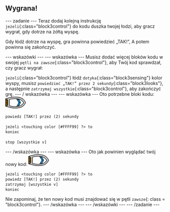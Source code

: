 ## Wygrana!

\--- zadanie \--- Teraz dodaj kolejną instrukcję `jeżeli`{:class="block3control"} do kodu duszka twojej łodzi, aby gracz wygrał, gdy dotrze na żółtą wyspę.

Gdy łódź dotrze na wyspę, gra powinna powiedzieć „TAK!”, A potem powinna się zakończyć.

\--- wskazówki \--- \--- wskazówka \--- Musisz dodać więcej bloków kodu w swojej `pętli na zawsze`{:class="block3control"}, aby Twój kod sprawdzał, czy gracz wygrał:

`jeżeli`{:class="block3control"} łódź `dotyka`{:class="block3sensing"} kolor wyspy, musisz `powiedzieć „TAK!” przez 2 sekundy`{:class="block3looks"}, a następnie `zatrzymaj wszystkie`{:class="block3control"}, aby zakończyć grę. \--- / wskazówka \--- \--- wskazówka \--- Oto potrzebne bloki kodu: ![duszek łodzi](images/boat_resize.png)

```blocks3
powiedz [TAK!] przez (2) sekundy

jeżeli <touching color [#FFFF99] ?> to
koniec

stop [wszystkie v]

```

\--- /wskazówka \--- \--- wskazówka \--- Oto jak powinien wyglądać twój nowy kod: ![duszek łodzi](images/boat_resize.png)

```blocks3
jeżeli <touching color [#FFFF99] ?> to
powiedz [TAK!] przez (2) sekundy
zatrzymaj [wszystkie v]
koniec
```

Nie zapominaj, że ten nowy kod musi znajdować się w pętli `zawsze`{: class = "block3control"}. \--- /wskazówka \--- \--- /wskazówki \--- \--- /zadanie \---